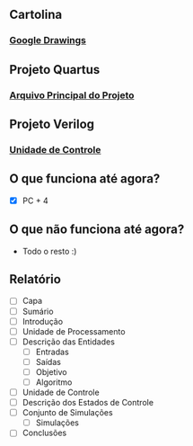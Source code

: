 ## Cartolina
### [Google Drawings](https://docs.google.com/drawings/d/1XSWlKrBfmlfo0G1LxOmPeD0C6lB5j4LFmhihFaAG934/edit)

## Projeto Quartus
### [Arquivo Principal do Projeto](https://github.com/MarconiGRF/Hardware/blob/master/Projeto/Arquivos%20de%20Projeto%20do%20Quartus%209.2/DedoNoQuartusEGritaria.qpf)

## Projeto Verilog
### [Unidade de Controle](https://github.com/MarconiGRF/Hardware/blob/master/Projeto/Arquivos%20de%20Projeto%20do%20Quartus%209.2/uc.v)

## O que funciona até agora?
- [x] PC + 4

## O que não funciona até agora?
- Todo o resto :)

## Relatório

- [ ] Capa
- [ ] Sumário
- [ ] Introdução
- [ ] Unidade de Processamento
- [ ] Descrição das Entidades
  - [ ] Entradas
  - [ ] Saídas
  - [ ] Objetivo
  - [ ] Algoritmo
- [ ] Unidade de Controle
- [ ] Descrição dos Estados de Controle
- [ ] Conjunto de Simulações
  - [ ] Simulações
- [ ] Conclusões
